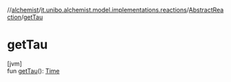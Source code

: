 //[alchemist](../../../index.md)/[it.unibo.alchemist.model.implementations.reactions](../index.md)/[AbstractReaction](index.md)/[getTau](get-tau.md)

# getTau

[jvm]\
fun [getTau](get-tau.md)(): [Time](../../it.unibo.alchemist.model.interfaces/-time/index.md)
